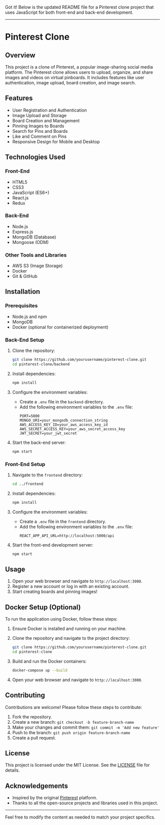 Got it! Below is the updated README file for a Pinterest clone project that uses JavaScript for both front-end and back-end development.

---

# Pinterest Clone

## Overview
This project is a clone of Pinterest, a popular image-sharing social media platform. The Pinterest clone allows users to upload, organize, and share images and videos on virtual pinboards. It includes features like user authentication, image upload, board creation, and image search.

## Features
- User Registration and Authentication
- Image Upload and Storage
- Board Creation and Management
- Pinning Images to Boards
- Search for Pins and Boards
- Like and Comment on Pins
- Responsive Design for Mobile and Desktop

## Technologies Used
### Front-End
- HTML5
- CSS3
- JavaScript (ES6+)
- React.js
- Redux

### Back-End
- Node.js
- Express.js
- MongoDB (Database)
- Mongoose (ODM)

### Other Tools and Libraries
- AWS S3 (Image Storage)
- Docker
- Git & GitHub

## Installation
### Prerequisites
- Node.js and npm
- MongoDB
- Docker (optional for containerized deployment)

### Back-End Setup
1. Clone the repository:
   ```bash
   git clone https://github.com/yourusername/pinterest-clone.git
   cd pinterest-clone/backend
   ```

2. Install dependencies:
   ```bash
   npm install
   ```

3. Configure the environment variables:
   - Create a `.env` file in the `backend` directory.
   - Add the following environment variables to the `.env` file:
     ```
     PORT=5000
     MONGO_URI=your_mongodb_connection_string
     AWS_ACCESS_KEY_ID=your_aws_access_key_id
     AWS_SECRET_ACCESS_KEY=your_aws_secret_access_key
     JWT_SECRET=your_jwt_secret
     ```

4. Start the back-end server:
   ```bash
   npm start
   ```

### Front-End Setup
1. Navigate to the `frontend` directory:
   ```bash
   cd ../frontend
   ```

2. Install dependencies:
   ```bash
   npm install
   ```

3. Configure the environment variables:
   - Create a `.env` file in the `frontend` directory.
   - Add the following environment variables to the `.env` file:
     ```
     REACT_APP_API_URL=http://localhost:5000/api
     ```

4. Start the front-end development server:
   ```bash
   npm start
   ```

## Usage
1. Open your web browser and navigate to `http://localhost:3000`.
2. Register a new account or log in with an existing account.
3. Start creating boards and pinning images!

## Docker Setup (Optional)
To run the application using Docker, follow these steps:

1. Ensure Docker is installed and running on your machine.

2. Clone the repository and navigate to the project directory:
   ```bash
   git clone https://github.com/yourusername/pinterest-clone.git
   cd pinterest-clone
   ```

3. Build and run the Docker containers:
   ```bash
   docker-compose up --build
   ```

4. Open your web browser and navigate to `http://localhost:3000`.

## Contributing
Contributions are welcome! Please follow these steps to contribute:

1. Fork the repository.
2. Create a new branch: `git checkout -b feature-branch-name`
3. Make your changes and commit them: `git commit -m 'Add new feature'`
4. Push to the branch: `git push origin feature-branch-name`
5. Create a pull request.

## License
This project is licensed under the MIT License. See the [LICENSE](LICENSE) file for details.

## Acknowledgements
- Inspired by the original [Pinterest](https://www.pinterest.com/) platform.
- Thanks to all the open-source projects and libraries used in this project.

---

Feel free to modify the content as needed to match your project specifics.
